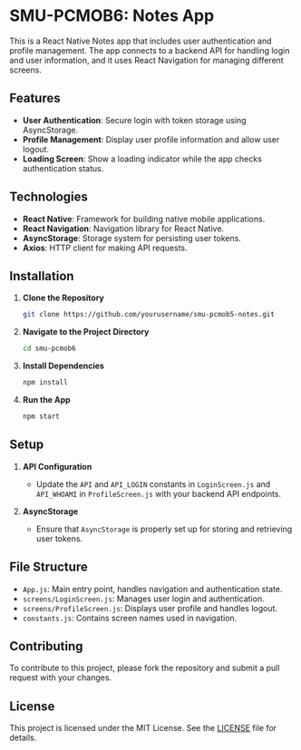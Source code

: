 # SMU-PCMOB6: Notes App

This is a React Native Notes app that includes user authentication and profile management. The app connects to a backend API for handling login and user information, and it uses React Navigation for managing different screens.

## Features

- **User Authentication**: Secure login with token storage using AsyncStorage.
- **Profile Management**: Display user profile information and allow user logout.
- **Loading Screen**: Show a loading indicator while the app checks authentication status.

## Technologies

- **React Native**: Framework for building native mobile applications.
- **React Navigation**: Navigation library for React Native.
- **AsyncStorage**: Storage system for persisting user tokens.
- **Axios**: HTTP client for making API requests.

## Installation

1. **Clone the Repository**

    ```bash
    git clone https://github.com/yourusername/smu-pcmob5-notes.git
    ```

2. **Navigate to the Project Directory**

    ```bash
    cd smu-pcmob6
    ```

3. **Install Dependencies**

    ```bash
    npm install
    ```

4. **Run the App**

    ```bash
    npm start
    ```

## Setup

1. **API Configuration**

    - Update the `API` and `API_LOGIN` constants in `LoginScreen.js` and `API_WHOAMI` in `ProfileScreen.js` with your backend API endpoints.

2. **AsyncStorage**

    - Ensure that `AsyncStorage` is properly set up for storing and retrieving user tokens.

## File Structure

- `App.js`: Main entry point, handles navigation and authentication state.
- `screens/LoginScreen.js`: Manages user login and authentication.
- `screens/ProfileScreen.js`: Displays user profile and handles logout.
- `constants.js`: Contains screen names used in navigation.

## Contributing

To contribute to this project, please fork the repository and submit a pull request with your changes.

## License

This project is licensed under the MIT License. See the [LICENSE](LICENSE) file for details.

